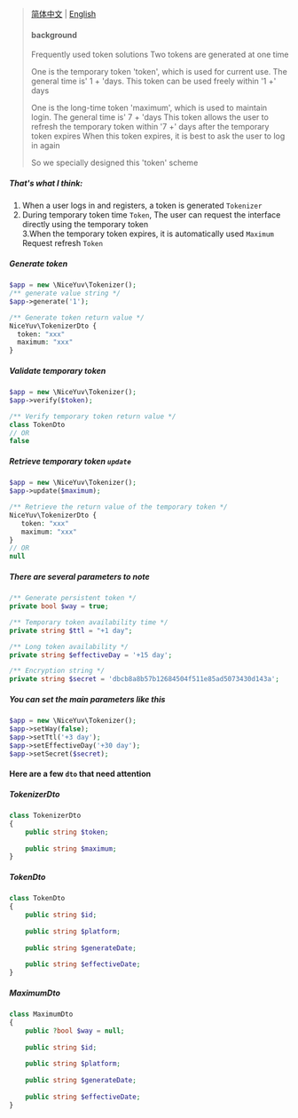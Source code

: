 > [简体中文](README.zh-CN.md) | [English](README.md)
> #### background
> Frequently used token solutions
> Two tokens are generated at one time
>
> One is the temporary token 'token', which is used for current use. The general time is' 1 + 'days.
> This token can be used freely within '1 +' days
>
> One is the long-time token 'maximum', which is used to maintain login. The general time is' 7 + 'days
> This token allows the user to refresh the temporary token within '7 +' days after the temporary token expires
> When this token expires, it is best to ask the user to log in again
>
> So we specially designed this 'token' scheme


##### That's what I think:<br/>
1. When a user logs in and registers, a token is generated `Tokenizer`<br/>
2. During temporary token time `Token`, The user can request the interface directly using the temporary token<br/>
3.When the temporary token expires, it is automatically used `Maximum` Request refresh `Token` <br/>

##### Generate token
```php
$app = new \NiceYuv\Tokenizer();
/** generate value string */
$app->generate('1');

/** Generate token return value */
NiceYuv\TokenizerDto {
  token: "xxx"
  maximum: "xxx"
}
```


##### Validate temporary token
```php
$app = new \NiceYuv\Tokenizer();
$app->verify($token);

/** Verify temporary token return value */
class TokenDto
// OR
false
```

##### Retrieve temporary token `update`
```php
$app = new \NiceYuv\Tokenizer();
$app->update($maximum);

/** Retrieve the return value of the temporary token */
NiceYuv\TokenizerDto {
   token: "xxx"
   maximum: "xxx"
}
// OR
null
```

##### There are several parameters to note
```php
/** Generate persistent token */
private bool $way = true;

/** Temporary token availability time */
private string $ttl = "+1 day";

/** Long token availability */
private string $effectiveDay = '+15 day';

/** Encryption string */
private string $secret = 'dbcb8a8b57b12684504f511e85ad5073430d143a';
```

##### You can set the main parameters like this
```php
$app = new \NiceYuv\Tokenizer();
$app->setWay(false);
$app->setTtl('+3 day');
$app->setEffectiveDay('+30 day');
$app->setSecret($secret);
```

#### Here are a few `dto` that need attention
##### TokenizerDto
```php
class TokenizerDto
{
    public string $token;
    
    public string $maximum;
}
```

##### TokenDto
```php
class TokenDto
{
    public string $id;
    
    public string $platform;
    
    public string $generateDate;
    
    public string $effectiveDate;
}
```

##### MaximumDto
```php
class MaximumDto
{
    public ?bool $way = null;
    
    public string $id;
    
    public string $platform;
    
    public string $generateDate;
    
    public string $effectiveDate;
}
```